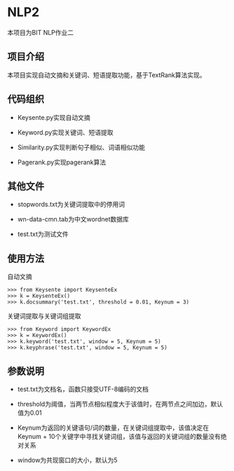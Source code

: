 # NLP2

本项目为BIT NLP作业二

## 项目介绍

本项目实现自动文摘和关键词、短语提取功能，基于TextRank算法实现。

## 代码组织

 * Keysente.py实现自动文摘
 
 * Keyword.py实现关键词、短语提取
 
 * Similarity.py实现判断句子相似、词语相似功能
 
 * Pagerank.py实现pagerank算法
 
 ## 其他文件
 
 * stopwords.txt为关键词提取中的停用词
 
 * wn-data-cmn.tab为中文wordnet数据库
 
 * test.txt为测试文件
 
 ## 使用方法
 
 自动文摘
 ```
 >>> from Keysente import KeysenteEx
 >>> k = KeysenteEx()
 >>> k.docsummary('test.txt', threshold = 0.01, Keynum = 3)
 ```
 
 关键词提取与关键词组提取
 
 ```
 >>> from Keyword import KeywordEx
 >>> k = KeywordEx()
 >>> k.keyword('test.txt', window = 5, Keynum = 5)
 >>> k.keyphrase('test.txt', window = 5, Keynum = 5)
 ```
  
 ## 参数说明
 
 * test.txt为文档名，函数只接受UTF-8编码的文档
 
 * threshold为阈值，当两节点相似程度大于该值时，在两节点之间加边，默认值为0.01
  
 * Keynum为返回的关键语句/词的数量，在关键词组提取中，该值决定在Keynum + 10个关键字中寻找关键词组，该值与返回的关键词组的数量没有绝对关系
 
 * window为共现窗口的大小，默认为5
 
 
